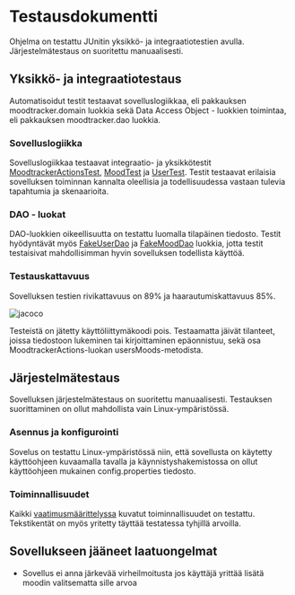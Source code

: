 # Testausdokumentti

Ohjelma on testattu JUnitin yksikkö- ja integraatiotestien avulla.
Järjestelmätestaus on suoritettu manuaalisesti.

## Yksikkö- ja integraatiotestaus

Automatisoidut testit testaavat sovelluslogiikkaa, eli pakkauksen moodtracker.domain
luokkia sekä Data Access Object - luokkien toimintaa, eli pakkauksen moodtracker.dao
luokkia.

### Sovelluslogiikka

Sovelluslogiikkaa testaavat integraatio- ja yksikkötestit [MoodtrackerActionsTest](https://github.com/noorarytila/ot-harjoitustyo/blob/master/Moodtracker/src/test/java/moodtracker/domainTest/MoodtrackerActionsTest.java),
[MoodTest](https://github.com/noorarytila/ot-harjoitustyo/blob/master/Moodtracker/src/test/java/moodtracker/domainTest/MoodTest.java) ja [UserTest](https://github.com/noorarytila/ot-harjoitustyo/blob/master/Moodtracker/src/test/java/moodtracker/domainTest/UserTest.java). Testit testaavat erilaisia sovelluksen toiminnan
kannalta oleellisia ja todellisuudessa vastaan tulevia tapahtumia ja skenaarioita.

### DAO - luokat

DAO-luokkien oikeellisuutta on testattu luomalla tilapäinen tiedosto. Testit
hyödyntävät myös [FakeUserDao](https://github.com/noorarytila/ot-harjoitustyo/blob/master/Moodtracker/src/test/java/moodtracker/daoTest/FakeUserDao.java) ja [FakeMoodDao](https://github.com/noorarytila/ot-harjoitustyo/blob/master/Moodtracker/src/test/java/moodtracker/daoTest/FakeMoodDao.java) luokkia, jotta testit testaisivat
mahdollisimman hyvin sovelluksen todellista käyttöä.

### Testauskattavuus

Sovelluksen testien rivikattavuus on 89% ja haarautumiskattavuus 85%.

![jacoco](https://github.com/noorarytila/ot-harjoitustyo/blob/master/dokumentaatio/kuvat/testikattavuus.png?raw=true)

Testeistä on jätetty käyttöliittymäkoodi pois. Testaamatta jäivät tilanteet, joissa tiedostoon lukeminen
tai kirjoittaminen epäonnistuu, sekä osa MoodtrackerActions-luokan usersMoods-metodista.

## Järjestelmätestaus

Sovelluksen järjestelmätestaus on suoritettu manuaalisesti. Testauksen suorittaminen on ollut mahdollista
vain Linux-ympäristössä.

### Asennus ja konfigurointi

Sovelus on testattu Linux-ympäristössä niin, että sovellusta on käytetty
käyttöohjeen kuvaamalla tavalla ja käynnistyshakemistossa on ollut käyttöohjeen mukainen config.properties tiedosto.

### Toiminnallisuudet

Kaikki [vaatimusmäärittelyssa](https://github.com/noorarytila/ot-harjoitustyo/blob/master/dokumentaatio/vaatimusmaarittely.md)
kuvatut toiminnallisuudet on testattu. Tekstikentät on myös yritetty täyttää testatessa tyhjillä arvoilla.

## Sovellukseen jääneet laatuongelmat

* Sovellus ei anna järkevää virheilmoitusta jos käyttäjä yrittää lisätä moodin valitsematta sille arvoa

 
